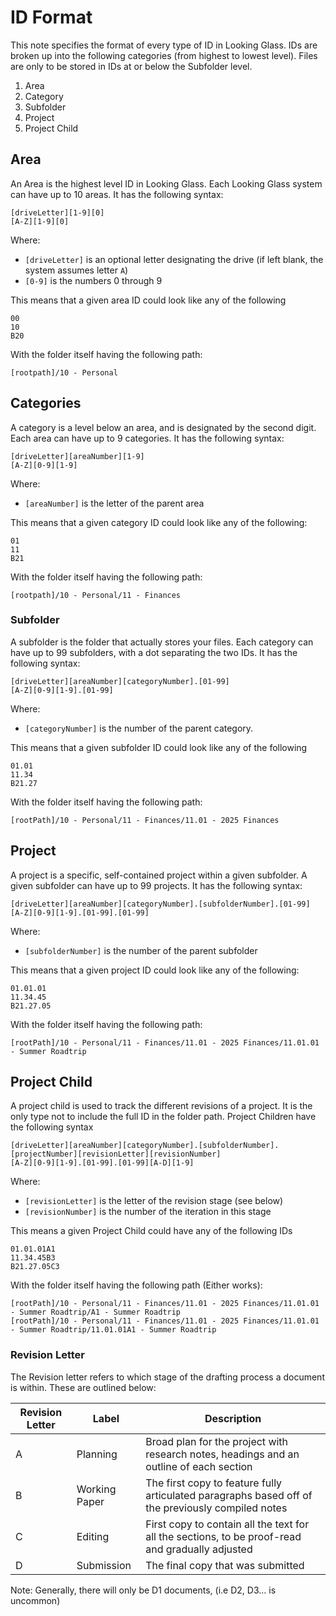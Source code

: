 # ID Format
This note specifies the format of every type of ID in Looking Glass. IDs are broken up into the following categories (from highest to lowest level). Files are only to be stored in IDs at or below the Subfolder level. 

1. Area
2. Category
3. Subfolder
4. Project 
5. Project Child

## Area
An Area is the highest level ID in Looking Glass. Each Looking Glass system can have up to 10 areas. It has the following syntax:

```
[driveLetter][1-9][0]
[A-Z][1-9][0]
```

Where:
- `[driveLetter]` is an optional letter designating the drive (if left blank, the system assumes letter `A`)
- `[0-9]` is the numbers 0 through 9

This means that a given area ID could look like any of the following

```
00
10
B20
```

With the folder itself having the following path:

```
[rootpath]/10 - Personal
```

## Categories
A category is a level below an area, and is designated by the second digit. Each area can have up to 9 categories. It has the following syntax:

```
[driveLetter][areaNumber][1-9]
[A-Z][0-9][1-9]
```

Where:
- `[areaNumber]` is the letter of the parent area

This means that a given category ID could look like any of the following:

```
01
11
B21
```

With the folder itself having the following path:

```
[rootpath]/10 - Personal/11 - Finances
```

### Subfolder
A subfolder is the folder that actually stores your files. Each category can have up to 99 subfolders, with a dot separating the two IDs. It has the following syntax:

```
[driveLetter][areaNumber][categoryNumber].[01-99]
[A-Z][0-9][1-9].[01-99]
```

Where:
- `[categoryNumber]` is the number of the parent category. 

This means that a given subfolder ID could look like any of the following

```
01.01
11.34
B21.27
```

With the folder itself having the following path:

```
[rootPath]/10 - Personal/11 - Finances/11.01 - 2025 Finances
```

## Project
A project is a specific, self-contained project within a given subfolder. A given subfolder can have up to 99 projects. It has the following syntax:

```
[driveLetter][areaNumber][categoryNumber].[subfolderNumber].[01-99]
[A-Z][0-9][1-9].[01-99].[01-99]
``` 

Where:
- `[subfolderNumber]` is the number of the parent subfolder

This means that a given project ID could look like any of the following:

```
01.01.01
11.34.45
B21.27.05
```

With the folder itself having the following path:

```
[rootPath]/10 - Personal/11 - Finances/11.01 - 2025 Finances/11.01.01 - Summer Roadtrip
```

## Project Child
A project child is used to track the different revisions of a project. It is the only type not to include the full ID in the folder path. Project Children have the following syntax

```
[driveLetter][areaNumber][categoryNumber].[subfolderNumber].[projectNumber][revisionLetter][revisionNumber]
[A-Z][0-9][1-9].[01-99].[01-99][A-D][1-9]
``` 

Where:
- `[revisionLetter]` is the letter of the revision stage (see below)
- `[revisionNumber]` is the number of the iteration in this stage

This means a given Project Child could have any of the following IDs 

```
01.01.01A1
11.34.45B3
B21.27.05C3
```

With the folder itself having the following path (Either works):

```
[rootPath]/10 - Personal/11 - Finances/11.01 - 2025 Finances/11.01.01 - Summer Roadtrip/A1 - Summer Roadtrip
[rootPath]/10 - Personal/11 - Finances/11.01 - 2025 Finances/11.01.01 - Summer Roadtrip/11.01.01A1 - Summer Roadtrip
```

### Revision Letter
The Revision letter refers to which stage of the drafting process a document is within. These are outlined below:

| Revision Letter | Label | Description| 
| -- | -- | -- |
| A  | Planning | Broad plan for the project with research notes, headings and an outline of each section |
| B  | Working Paper | The first copy to feature fully articulated paragraphs based off of the previously compiled notes |
| C  | Editing | First copy to contain all the text for all the sections, to be proof-read and gradually adjusted | 
| D  | Submission| The final copy that was submitted |

Note: Generally, there will only be D1 documents, (i.e D2, D3... is uncommon)
